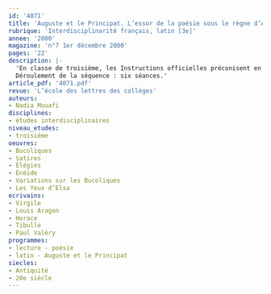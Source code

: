 ```yaml
---
id: '4071'
title: 'Auguste et le Principat. L’essor de la poésie sous le règne d’Auguste (séquence)'
rubrique: 'Interdisciplinarité français, latin [3e]'
annee: '2000'
magazine: 'n°7 1er décembre 2000'
pages: '22'
description: |-
  'En classe de troisième, les Instructions officielles préconisent en français l’étude de la poésie engagée. Dans cette perspective, l’étude de la poésie latine du 1er siècle avant Jésus-Christ peut être l’occasion pour les élèves de comprendre les tenants et les aboutissants de la création poétique et les liens qui unissent l’auteur et son temps. Mais il s’agira aussi, lors de cette séquence, de renouveler leur approche du monde antique, en confrontant leur vision des textes et celle de poètes français contemporains. Lire Paul Valéry ou Louis Aragon, c’est ne plus considérer l’œuvre de Virgile comme un « réservoir de versions » et prendre conscience que tout texte littéraire est le lieu de la rencontre entre un auteur et un lecteur unis par un patrimoine culturel commun.
  Déroulement de la séquence : six séances.'
article_pdf: '4071.pdf'
revue: 'L’école des lettres des collèges'
auteurs:
- Nadia Mouafi
disciplines:
- études interdisciplinaires
niveau_etudes:
- troisième
oeuvres:
- Bucoliques
- Satires
- Élégies
- Énéide
- Variations sur les Bucoliques
- Les Yeux d’Elsa
ecrivains:
- Virgile
- Louis Aragon
- Horace
- Tibulle
- Paul Valéry
programmes:
- lecture - poésie
- latin - Auguste et le Principat
siecles:
- Antiquité
- 20e siècle
---
```

